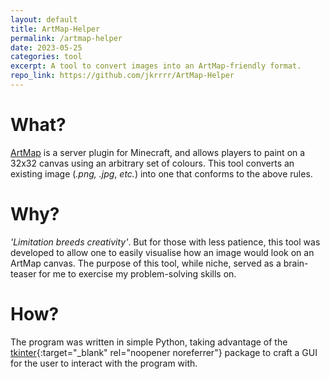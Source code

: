 ```yaml
---
layout: default
title: ArtMap-Helper
permalink: /artmap-helper
date: 2023-05-25
categories: tool
excerpt: A tool to convert images into an ArtMap-friendly format.
repo_link: https://github.com/jkrrrr/ArtMap-Helper
---
```


# What?
[ArtMap](https://gitlab.com/BlockStack/ArtMap) is a server plugin for Minecraft, and allows players to paint on a 32x32 canvas using an arbitrary set of colours. This tool converts an existing image (*.png, .jpg*, *etc.*) into one that conforms to the above rules.

# Why?
*'Limitation breeds creativity'*. But for those with less patience, this tool was developed to allow one to easily visualise how an image would look on an ArtMap canvas. The purpose of this tool, while niche, served as a brain-teaser for me to exercise my problem-solving skills on.

# How?
The program was written in simple Python, taking advantage of the [tkinter](https://docs.python.org/3/library/tkinter.html){:target="_blank" rel="noopener noreferrer"} package to craft a GUI for the user to interact with the program with.
